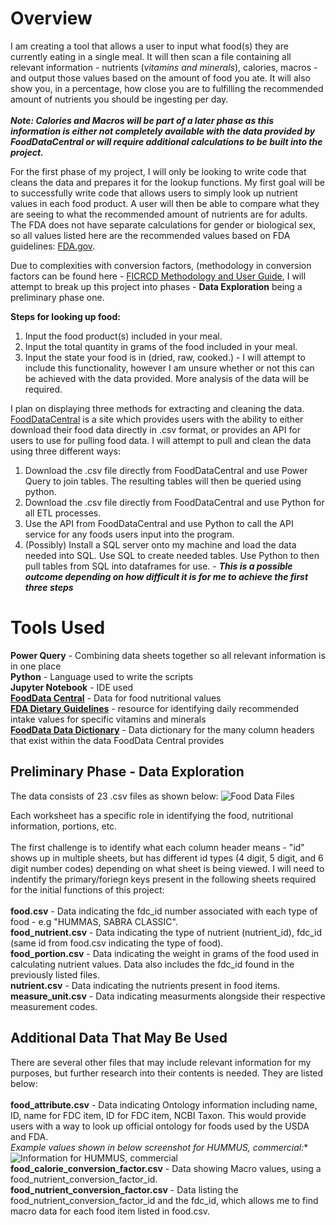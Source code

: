 # Overview
I am creating a tool that allows a user to input what food(s) they are currently eating in a single meal. It will then scan a file containing all relevant information - nutrients (*vitamins and minerals*), calories, macros - and output those values based on the amount of food you ate. It will also show you, in a percentage, how close you are to fulfilling the recommended amount of nutrients you should be ingesting per day. <br><br>***Note: Calories and Macros will be part of a later phase as this information is either not completely available with the data provided by FoodDataCentral or will require additional calculations to be built into the project.***

For the first phase of my project, I will only be looking to write code that cleans the data and prepares it for the lookup functions. My first goal will be to successfully write code that allows users to simply look up nutrient values in each food product. A user will then be able to compare what they are seeing to what the recommended amount of nutrients are for adults. The FDA does not have separate calculations for gender or biological sex, so all values listed here are the recommended values based on FDA guidelines: [FDA.gov](https://www.fda.gov/food/nutrition-facts-label/daily-value-nutrition-and-supplement-facts-labels). 

Due to complexities with conversion factors, (methodology in conversion factors can be found here - [FICRCD Methodology and User Guide](https://www.ars.usda.gov/ARSUserFiles/80400530/pdf/ficrcd/FICRCD%20Methodology%20and%20User%20Guide.pdf), I will attempt to break up this project into phases - **Data Exploration** being a preliminary phase one. 



**Steps for looking up food:** 
  1. Input the food product(s) included in your meal.
  2. Input the total quantity in grams of the food included in your meal.
  3. Input the state your food is in (dried, raw, cooked.) - I will attempt to include this functionality, however I am unsure whether or not this can be achieved with the data provided. More analysis of the data will be required. 

I plan on displaying three methods for extracting and cleaning the data. [FoodDataCentral](https://fdc.nal.usda.gov/) is a site which provides users with the ability to either download their food data directly in .csv format, or provides an API for users to use for pulling food data. I will attempt to pull and clean the data using three different ways: 
  1. Download the .csv file directly from FoodDataCentral and use Power Query to join tables. The resulting tables will then be queried using python.
  2. Download the .csv file directly from FoodDataCentral and use Python for all ETL processes.
  3. Use the API from FoodDataCentral and use Python to call the API service for any foods users input into the program.
  4. (Possibly) Install a SQL server onto my machine and load the data needed into SQL. Use SQL to create needed tables. Use Python to then pull tables from SQL into dataframes for use.  - ***This is a possible outcome depending on how difficult it is for me to achieve the first three steps***

# Tools Used
**Power Query** - Combining data sheets together so all relevant information is in one place<br>
**Python** - Language used to write the scripts<br>
**Jupyter Notebook** - IDE used <br>
[**FoodData Central**](https://fdc.nal.usda.gov) - Data for food nutritional values<br>
[**FDA Dietary Guidelines**](https://www.fda.gov/food/nutrition-facts-label/daily-value-nutrition-and-supplement-facts-labels) - resource for identifying daily recommended intake values for specific vitamins and minerals<br>
[**FoodData Data Dictionary**](https://fdc.nal.usda.gov/portal-data/external/dataDictionary) - Data dictionary for the many column headers that exist within the data FoodData Central provides


## Preliminary Phase - Data Exploration

The data consists of 23 .csv files as shown below: 
![Food Data Files](https://github.com/dylanvowell/FoodAnalysisTool/assets/95980792/1ea9048b-3378-4630-be39-bb2af3b55dd7)

Each worksheet has a specific role in identifying the food, nutritional information, portions, etc. <br>
<br>
The first challenge is to identify what each column header means - "id" shows up in multiple sheets, but has different id types (4 digit, 5 digit, and 6 digit number codes) depending on what sheet is being viewed. I will need to indentify the primary/foriegn keys present in the following sheets required for the initial functions of this project: <br>
<br>
**food.csv** - Data indicating the fdc_id number associated with each type of food - e.g "HUMMAS, SABRA CLASSIC".
<br>
**food_nutrient.csv** - Data indicating the type of nutrient (nutrient_id), fdc_id (same id from food.csv indicating the type of food).
<br>
**food_portion.csv** - Data indicating the weight in grams of the food used in calculating nutrient values. Data also includes the fdc_id found in the previously listed files. 
<br>
**nutrient.csv** - Data indicating the nutrients present in food items.
<br>
**measure_unit.csv** - Data indicating measurments alongside their respective measurement codes.

## Additional Data That May Be Used

There are several other files that may include relevant information for my purposes, but further research into their contents is needed. They are listed below: 
<br> 
<br>
**food_attribute.csv** - Data indicating Ontology information including name, ID, name for FDC item, ID for FDC item, NCBI Taxon. This would provide users with a way to look up official ontology for foods used by the USDA and FDA. 
<br>
*Example values shown in below screenshot for HUMMUS, commercial:**
<br>
![Information for HUMMUS, commercial](https://github.com/dylanvowell/FoodAnalysisTool/assets/95980792/1404d231-9b6b-45fa-9359-f633b9472f5e)
<br>
**food_calorie_conversion_factor.csv** - Data showing Macro values, using a food_nutrient_conversion_factor_id.
<br>
**food_nutrient_conversion_factor.csv** - Data listing the food_nutrient_conversion_factor_id and the fdc_id, which allows me to find macro data for each food item listed in food.csv. 





